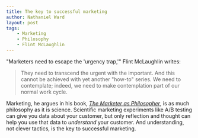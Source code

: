 ```yaml
---
title: The key to successful marketing
author: Nathaniel Ward
layout: post
tags: 
    - Marketing
    - Philosophy
    - Flint McLaughlin
---
```


"Marketers need to escape the 'urgency trap,'" Flint McLaughlin writes:

> They need to transcend the urgent with the important. And this cannot be achieved with yet another "how-to" series. We need to contemplate; indeed, we need to make contemplation part of our normal work cycle.

Marketing, he argues in his book, *[The Marketer as Philosopher](https://meclabs.com/research/publication/marketer-as-philosopher-flint-mcglaughlin)*, is as much philosophy as it is science. Scientific marketing experiments like A/B testing can give you data about your customer, but only reflection and thought can help you use that data to *understand* your customer. And understanding, not clever tactics, is the key to successful marketing.